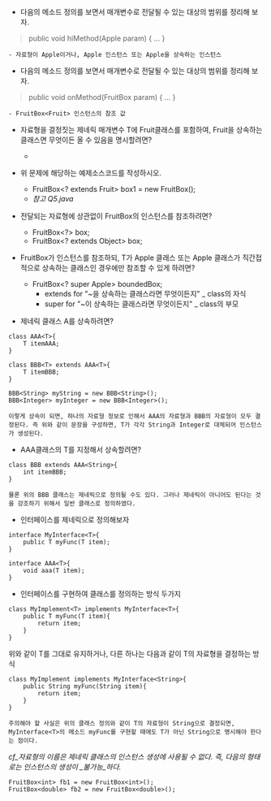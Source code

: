 - 다음의 메소드 정의를 보면서 매개변수로 전달될 수 있는 대상의 범위를 정리해 보자.

> public void hiMethod(Apple param) { ... }

	- 자료형이 Apple이거나, Apple 인스턴스 또는 Apple을 상속하는 인스턴스

- 다음의 메소드 정의를 보면서 매개변수로 전달될 수 있는 대상의 범위를 정리해 보자.

> public void onMethod(FruitBox<Fruit> param) { ... }

	- FruitBox<Fruit> 인스턴스의 참조 값

- 자료형을 결정짓는 제네릭 매개변수 T에 Fruit클래스를 포함하여, Fruit을 상속하는 클래스면 무엇이든 올 수 있음을 명시할려면?
	- <T extends Fruit>
	
- 위 문제에 해당하는 예제소스코드를 작성하시오.
	- FruitBox<? extends Fruit> box1 = new FruitBox<Fruit>();
	- *참고 Q5.java* 
	
- 전달되는 자료형에 상관없이 FruitBox<T>의 인스턴스를 참조하려면?
	- FruitBox<?> box;
	- FruitBox<? extends Object> box;
	
- FruitBox<T>가 인스턴스를 참조하되, T가 Apple 클래스 또는 Apple 클래스가 직간접적으로 상속하는 클래스인 경우에만 참조할 수 있게 하려면?
	- FruitBox<? super Apple> boundedBox;
		- extends for "~을 상속하는 클래스라면 무엇이든지" _ class의 자식
		- super for "~이 상속하는 클래스라면 무엇이든지" _ class의 부모
	
- 제네릭 클래스 A를 상속하려면?

```
class AAA<T>{
	T itemAAA;
}

class BBB<T> extends AAA<T>{
	T itemBBB;
}

BBB<String> myString = new BBB<String>();
BBB<Integer> myInteger = new BBB<Integer>();
```

	이렇게 상속이 되면, 하나의 자료형 정보로 인해서 AAA의 자료형과 BBB의 자료형이 모두 결정된다. 즉 위와 같이 문장을 구성하면, T가 각각 String과 Integer로 대체되어 인스턴스가 생성된다.

- AAA<T>클래스의 T를 지정해서 상속할려면?

```
class BBB extends AAA<String>{
	int itemBBB;
}
```
	물론 위의 BBB 클래스는 제네릭으로 정의될 수도 있다. 그러나 제네릭이 아니어도 된다는 것을 강조하기 위해서 일반 클래스로 정의하였다.
	
- 인터페이스를 제네릭으로 정의해보자

```
interface MyInterface<T>{
	public T myFunc(T item);
}

interface AAA<T>{
	void aaa(T item);
}
```
	
- 인터페이스를 구현하여 클래스를 정의하는 방식 두가지


```
class MyImplement<T> implements MyInterface<T>{
	public T myFunc(T item){
		return item;
	}
}
```
위와 같이 T를 그대로 유지하거나, 다른 하나는 다음과 같이 T의 자료형을 결정하는 방식

```
class MyImplement implements MyInterface<String>{
	public String myFunc(String item){
		return item;
	}
}
```

	주의해야 할 사실은 위의 클래스 정의와 같이 T의 자료형이 String으로 결정되면, MyInterface<T>의 메소드 myFunc를 구현할 때에도 T가 아닌 String으로 명시해야 한다는 점이다.

*cf_자료형의 이름은 제네릭 클래스의 인스턴스 생성에 사용될 수 없다. 즉, 다음의 형태로는 인스턴스의 생성이 _불가능_하다.*

```
FruitBox<int> fb1 = new FruitBox<int>();
FruitBox<double> fb2 = new FruitBox<double>();
```
	
